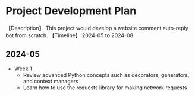# Project Development Plan
【Description】 This project would develop a website comment auto-reply bot from scratch. 
【Timeline】    2024-05 to 2024-08

## 2024-05
- Week 1
    - Review advanced Python concepts such as decorators, generators, and context managers
    - Learn how to use the requests library for making network requests

